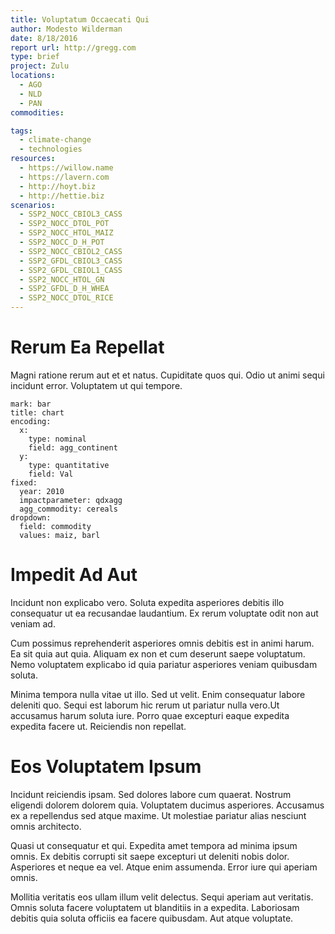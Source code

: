 ```yaml
---
title: Voluptatum Occaecati Qui
author: Modesto Wilderman
date: 8/18/2016
report url: http://gregg.com
type: brief
project: Zulu
locations:
  - AGO
  - NLD
  - PAN
commodities:

tags:
  - climate-change
  - technologies
resources:
  - https://willow.name
  - https://lavern.com
  - http://hoyt.biz
  - http://hettie.biz
scenarios:
  - SSP2_NOCC_CBIOL3_CASS
  - SSP2_NOCC_DTOL_POT
  - SSP2_NOCC_HTOL_MAIZ
  - SSP2_NOCC_D_H_POT
  - SSP2_NOCC_CBIOL2_CASS
  - SSP2_GFDL_CBIOL3_CASS
  - SSP2_GFDL_CBIOL1_CASS
  - SSP2_NOCC_HTOL_GN
  - SSP2_GFDL_D_H_WHEA
  - SSP2_NOCC_DTOL_RICE
---
```

# Rerum Ea Repellat
Magni ratione rerum aut et et natus. Cupiditate quos qui. Odio ut animi sequi incidunt error. Voluptatem ut qui tempore.

```vis
mark: bar
title: chart
encoding:
  x:
    type: nominal
    field: agg_continent
  y:
    type: quantitative
    field: Val
fixed:
  year: 2010
  impactparameter: qdxagg
  agg_commodity: cereals
dropdown:
  field: commodity
  values: maiz, barl
```

# Impedit Ad Aut
Incidunt non explicabo vero. Soluta expedita asperiores debitis illo consequatur ut ea recusandae laudantium. Ex rerum voluptate odit non aut veniam ad.
 Cum possimus reprehenderit asperiores omnis debitis est in animi harum. Ea sit quia aut quia. Aliquam ex non et cum deserunt saepe voluptatum. Nemo voluptatem explicabo id quia pariatur asperiores veniam quibusdam soluta.
 Minima tempora nulla vitae ut illo. Sed ut velit. Enim consequatur labore deleniti quo. Sequi est laborum hic rerum ut pariatur nulla vero.Ut accusamus harum soluta iure. Porro quae excepturi eaque expedita expedita facere ut. Reiciendis non repellat.

# Eos Voluptatem Ipsum
Incidunt reiciendis ipsam. Sed dolores labore cum quaerat. Nostrum eligendi dolorem dolorem quia. Voluptatem ducimus asperiores. Accusamus ex a repellendus sed atque maxime. Ut molestiae pariatur alias nesciunt omnis architecto.
 Quasi ut consequatur et qui. Expedita amet tempora ad minima ipsum omnis. Ex debitis corrupti sit saepe excepturi ut deleniti nobis dolor. Asperiores et neque ea vel. Atque enim assumenda. Error iure qui aperiam omnis.
 Mollitia veritatis eos ullam illum velit delectus. Sequi aperiam aut veritatis. Omnis soluta facere voluptatem ut blanditiis in a expedita. Laboriosam debitis quia soluta officiis ea facere quibusdam. Aut atque voluptate.

